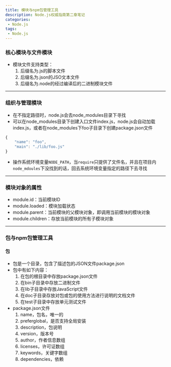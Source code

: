 ```yaml
---
title: 模块与npm包管理工具
description: Node.js权威指南第二章笔记
categories:
 - Node.js
tags:
 - Node.js
---
```

### 核心模块与文件模块
* 模块文件支持类型：
	1. 后缀名为.js的脚本文件
	2. 后缀名为.json的JSO文本文件
	3. 后缀名为.node的经过编译后的二进制模块文件
- - - -
### 组织与管理模块
* 在不指定路径时，node.js会去node_modules目录下寻找
* 可以在node_modules目录下创建入口文件index.js，node.js会自动加载index.js，或者在node_modules下foo子目录下创建package.json文件
```js
{
	"name": "foo",
	"main": "./lib/foo.js"
}
```
* 操作系统环境变量`NODE_PATH`，当`require`只提供了文件名，并且在项目内`node_mdoules`下没找到的话，回去系统环境变量指定的路径下去寻找
- - - -
### 模块对象的属性
* module.id：当前模块ID
* module.loaded：模块加载状态
* module.parent：当前模块的父模块对象，即调用当前模块的模块对象
* module.children：存放当前模块的所有子模块对象
- - - -
### 包与npm包管理工具
#### 包
* 包是一个目录，包含了描述包的JSON文件package.json
* 包中有如下内容：
	1. 在包的根目录中存放package.json文件
	2. 在bin子目录中存放二进制文件
	3. 在lib子目录中存放JavaScript文件
	4. 在doc子目录存放对包或包的使用方法进行说明的文档文件
	5. 在test子目录中存放单元测试文件
* package.json文件
	1. name，包名，唯一的
	2. preferglobal，是否支持全局安装
	3. description，包说明
	4. version，版本号
	5. author，作者信息数组
	6. licenses，许可证数组
	7. keywords，关键字数组
	8. dependencies，依赖
